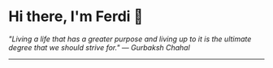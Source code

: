 <h1>Hi there, I'm Ferdi 👋</h1>

<p><em>
  "Living a life that has a greater purpose and living up to it is the ultimate degree that we should strive for." — Gurbaksh Chahal
</em></p>

---
